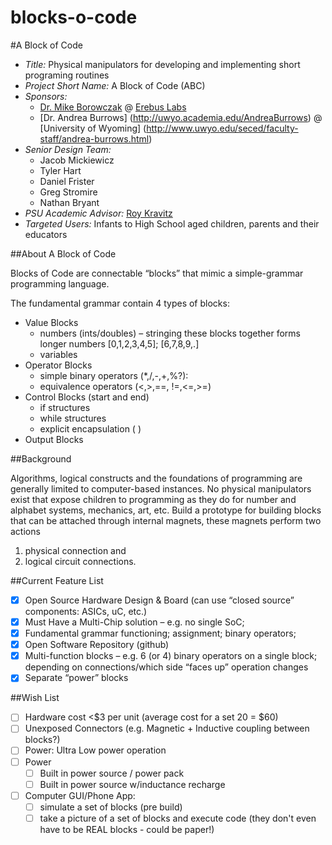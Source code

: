 blocks-o-code
=============

#A Block of Code
+ *Title:* Physical manipulators for developing and implementing short programing routines 
+ *Project Short Name:* A Block of Code (ABC)
+ *Sponsors:* 
  + [Dr. Mike Borowczak](https://www.linkedin.com/in/mborowczak) @ [Erebus Labs](http://www.erebuslabs.com)
  + [Dr. Andrea Burrows] (http://uwyo.academia.edu/AndreaBurrows) @ [University of Wyoming] (http://www.uwyo.edu/seced/faculty-staff/andrea-burrows.html)
+ *Senior Design Team:* 
  + Jacob Mickiewicz 
  + Tyler Hart
  + Daniel Frister
  + Greg Stromire
  + Nathan Bryant
+ *PSU Academic Advisor:* [Roy Kravitz](http://www.pdx.edu/directory/name/roy_kravitz) 
+ *Targeted Users:* Infants to High School aged children, parents and their educators


##About A Block of Code

Blocks of Code are connectable “blocks” that mimic a simple-grammar programming language. 

The fundamental grammar contain 4 types of blocks:
+ Value Blocks
  + numbers (ints/doubles) – stringing these blocks together forms longer numbers [0,1,2,3,4,5]; [6,7,8,9,.]
  + variables
+ Operator Blocks
  + simple binary operators (*,/,-,+,%?): 
  + equivalence operators (<,>,==, !=,<=,>=)
+ Control Blocks (start and end)
  + if structures
  + while structures
  + explicit encapsulation ( )
+ Output Blocks

##Background

Algorithms, logical constructs and the foundations of programming are generally limited to computer-based instances. No physical manipulators exist that expose children to programming as they do for number and alphabet systems, mechanics, art, etc.  Build a prototype for building blocks that can be attached through internal magnets, these magnets perform two actions 
1. physical connection and 
2. logical circuit connections.

##Current Feature List
- [x] Open Source Hardware Design & Board (can use “closed source” components: ASICs, uC, etc.)
- [x] Must Have a Multi-Chip solution – e.g. no single SoC;
- [x] Fundamental grammar functioning; assignment; binary operators; 
- [x] Open Software Repository (github)
- [x] Multi-function blocks – e.g. 6 (or 4) binary operators on a single block; depending on connections/which side “faces up” operation changes 
- [x] Separate “power” blocks

##Wish List
- [ ] Hardware cost <$3 per unit (average cost for a set 20 = $60)
- [ ] Unexposed Connectors (e.g. Magnetic  + Inductive coupling between blocks?)
- [ ] Power: Ultra Low power operation
- [ ] Power
  - [ ] Built in power source / power pack
  - [ ] Built in power source w/inductance recharge
- [ ] Computer GUI/Phone App:
  - [ ] simulate a set of blocks (pre build) 
  - [ ] take a picture of a set of blocks and execute code (they don't even have to be REAL blocks - could be paper!)
